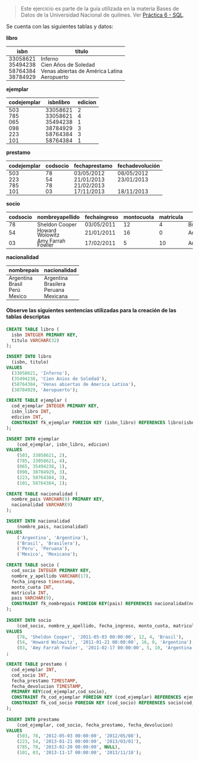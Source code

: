 <style>
table { font-size: 14px; }
td { line-height: 0.8 !important; }
</style>

> Este ejercicio es parte de la guía utilizada en la materia Bases de Datos de la Universidad Nacional de quilmes. Ver [Práctica 6 - SQL](http://basesdedatos.web.unq.edu.ar/wp-content/uploads/sites/87/2017/05/practica-sql.pdf).

Se cuenta con las siguientes tablas y datos:

**libro**

| isbn     | titulo                           |
|----------|----------------------------------|
| 33058621 | Inferno                          |
| 35494238 | Cien Años de Soledad             |
| 58764384 | Venas abiertas de América Latina |
| 38784929 | Aeropuerto                       |

**ejemplar**

| codejemplar | isbnlibro | edicion |
|-------------|-----------|---------|
| 503         | 33058621  | 2       |
| 785         | 33058621  | 4       |
| 065         | 35494238  | 1       |
| 098         | 38784929  | 3       |
| 223         | 58764384  | 3       |
| 101         | 58764384  | 1       |

**prestamo**

|codejemplar | codsocio | fechaprestamo | fechadevolución |
|------------|----------|-----------------|------|
| 503 | 78 | 03/05/2012 | 08/05/2012 |
| 223 | 54 | 21/01/2013 | 23/01/2013 |
| 785 | 78 | 21/02/2013 |            |
| 101 | 03 | 17/11/2013 | 18/11/2013 |


**socio**

|codsocio | nombreyapellido | fechaingreso | montocuota | matricula | pais
|----|-----|----|----|----|----|
| 78 | Sheldon Cooper    |03/05/2011 | 12 |4 | Brasil |
| 54 | Howard Wolowitz   |21/01/2011 | 16 |0 | Argentina |
| 03 | Amy Farrah Fowler |17/02/2011 |  5 | 10 | Argentina |

**nacionalidad**

| nombrepais | nacionalidad |
|------------|--------------|
|Argentina   | Argentina    |
|Brasil      | Brasilera    |
|Perú        | Peruana      |
|Mexico      | Mexicana     |

#### Observe las siguientes sentencias utilizadas para la creación de las tablas descriptas

```sql
CREATE TABLE libro (
  isbn INTEGER PRIMARY KEY,
  titulo VARCHAR(32)
);

INSERT INTO libro
  (isbn, titulo)
VALUES
  (33058621, 'Inferno'),
  (35494238, 'Cien Anios de Soledad'),
  (58764384, 'Venas abiertas de America Latina'),
  (38784929, 'Aeropuerto');

CREATE TABLE ejemplar (
  cod_ejemplar INTEGER PRIMARY KEY,
  isbn_libro INT,
  edicion INT,
  CONSTRAINT fk_ejemplar FOREIGN KEY (isbn_libro) REFERENCES libro(isbn)
);

INSERT INTO ejemplar
	(cod_ejemplar, isbn_libro, edicion)
VALUES
	(503, 33058621, 2),
	(785, 33058621, 4),
	(065, 35494238, 1),
	(098, 38784929, 3),
	(223, 58764384, 3),
	(101, 58764384, 1);

CREATE TABLE nacionalidad (
  nombre_pais VARCHAR(9) PRIMARY KEY,
  nacionalidad VARCHAR(9)
);

INSERT INTO nacionalidad
	(nombre_pais, nacionalidad)
VALUES
	('Argentina', 'Argentina'),
	('Brasil', 'Brasilera'),
	('Peru', 'Peruana'),
	('Mexico', 'Mexicana');

CREATE TABLE socio (
  cod_socio INTEGER PRIMARY KEY,
  nombre_y_apellido VARCHAR(17),
  fecha_ingreso timestamp, 
  monto_cuota INT,
  matricula INT,
  pais VARCHAR(9),
  CONSTRAINT fk_nombrepais FOREIGN KEY(pais) REFERENCES nacionalidad(nombre_pais)
);
	
INSERT INTO socio
	(cod_socio, nombre_y_apellido, fecha_ingreso, monto_cuota, matricula, pais)
VALUES
	(78, 'Sheldon Cooper', '2011-05-03 00:00:00', 12, 4, 'Brasil'),
	(54, 'Howard Wolowitz', '2011-01-21 00:00:00', 16, 0, 'Argentina'),
	(03, 'Amy Farrah Fowler', '2011-02-17 00:00:00', 5, 10, 'Argentina')
;

CREATE TABLE prestamo (
  cod_ejemplar INT,
  cod_socio INT,
  fecha_prestamo TIMESTAMP,
  fecha_devolucion TIMESTAMP,
  PRIMARY KEY(cod_ejemplar,cod_socio),
  CONSTRAINT fk_cod_ejemplar FOREIGN KEY (cod_ejemplar) REFERENCES ejemplar (cod_ejemplar),
  CONSTRAINT fk_cod_socio FOREIGN KEY (cod_socio) REFERENCES socio(cod_socio)
);
	
INSERT INTO prestamo
	(cod_ejemplar, cod_socio, fecha_prestamo, fecha_devolucion)
VALUES
	(503, 78, '2012-05-03 00:00:00', '2012/05/08'),
	(223, 54, '2013-01-21 00:00:00', '2013/03/01'),
	(785, 78, '2013-02-20 00:00:00', NULL),
	(101, 03, '2013-11-17 00:00:00', '2013/11/18');
```